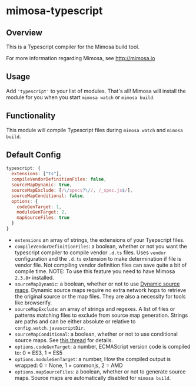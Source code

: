 mimosa-typescript
===========

## Overview

This is a Typescript compiler for the Mimosa build tool.

For more information regarding Mimosa, see http://mimosa.io

## Usage

Add `'typescript'` to your list of modules.  That's all!  Mimosa will install the module for you when you start `mimosa watch` or `mimosa build`.

## Functionality

This module will compile Typescript files during `mimosa watch` and `mimosa build`.

## Default Config

```javascript
typescript: {
  extensions: ["ts"],
  compileVendorDefinitionFiles: false,
  sourceMapDynamic: true,
  sourceMapExclude: [/\/specs?\//, /_spec.js$/],
  sourceMapConditional: false,
  options: {
    codeGenTarget: 1,
    moduleGenTarget: 2,
    mapSourceFiles: true
  }
}
```

* `extensions` an array of strings, the extensions of your Tyepscript files.
* `compileVendorDefinitionFiles`: a boolean, whether or not you want the typescript compiler to compile vendor `.d.ts` files.  Uses `vendor` configuration and the `.d.ts` extension to make determination if file is vendor file. Not compiling vendor definition files can save quite a bit of compile time.  NOTE: To use this feature you need to have Mimosa `2.3.8+` installed.
* `sourceMapDynamic`: a boolean, whether or not to use [Dynamic source maps](http://fitzgeraldnick.com/weblog/46/). Dynamic source maps require no extra network hops to retrieve the original source or the map files.  They are also a necessity for tools like browserify.
* `sourceMapExclude`: an array of strings and regexes. A list of files or patterns matching files to exclude from source map generation. Strings are paths and can be either absolute or relative to `config.watch.javascriptDir`.
* `sourceMapConditional`: a boolean, whether or not to use conditional source maps. See [this thread](https://groups.google.com/d/topic/mozilla.dev.js-sourcemap/4uo7Z5nTfUY/discussion) for details.
* `options.codeGenTarget`: a number, ECMAScript version code is compiled to: 0 = ES3, 1 = ES5
* `options.moduleGenTarget`: a number, How the compiled output is wrapped: 0 = None, 1 = commonjs, 2 = AMD
* `options.mapSourceFiles`: a boolean, whether or not to generate source maps. Source maps are automatically disabled for `mimosa build`.

